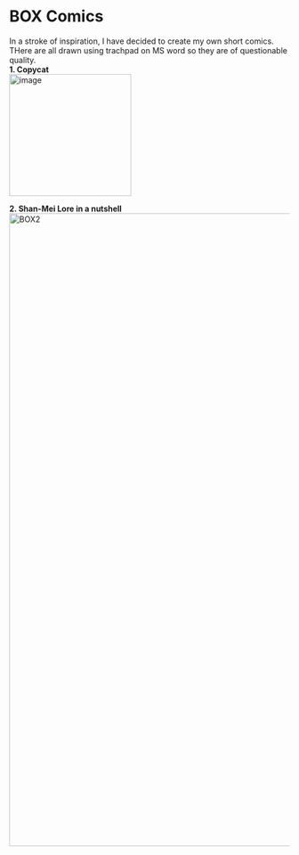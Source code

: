 # BOX Comics
In a stroke of inspiration, I have decided to create my own short comics. THere are all drawn using trachpad on MS word so they are of questionable quality.<br>
**1. Copycat**<br>
<img width="219" alt="image" src="https://github.com/GrimReaper2654/Notes/assets/80506189/bb1e0aec-6d8e-457e-bacc-5738f6494bdb"><br>

**2. Shan-Mei Lore in a nutshell**<br>
<img width="1137" alt="BOX2" src="https://github.com/GrimReaper2654/Notes/assets/80506189/5585bc8c-20d3-4cf4-b4f5-ca198d2ff2d4">
